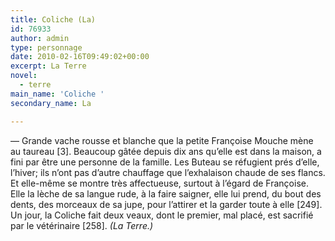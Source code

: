 ```yaml
---
title: Coliche (La)
id: 76933
author: admin
type: personnage
date: 2010-02-16T09:49:02+00:00
excerpt: La Terre
novel:
  - terre
main_name: 'Coliche '
secondary_name: La

---
```

— Grande vache rousse et blanche que la petite Françoise Mouche mène au taureau [3]. Beaucoup gâtée depuis dix ans qu&rsquo;elle est dans la maison, a fini par être une personne de la famille. Les Buteau se réfugient prés d&rsquo;elle, l&rsquo;hiver; ils n&rsquo;ont pas d&rsquo;autre chauffage que l&rsquo;exhalaison chaude de ses flancs. Et elle-même se montre très affectueuse, surtout à l&rsquo;égard de Françoise. Elle la lèche de sa langue rude, à la faire saigner, elle lui prend, du bout des dents, des morceaux de sa jupe, pour l&rsquo;attirer et la garder toute à elle [249]. Un jour, la Coliche fait deux veaux, dont le premier, mal placé, est sacrifié par le vétérinaire [258]. _(La Terre.)_